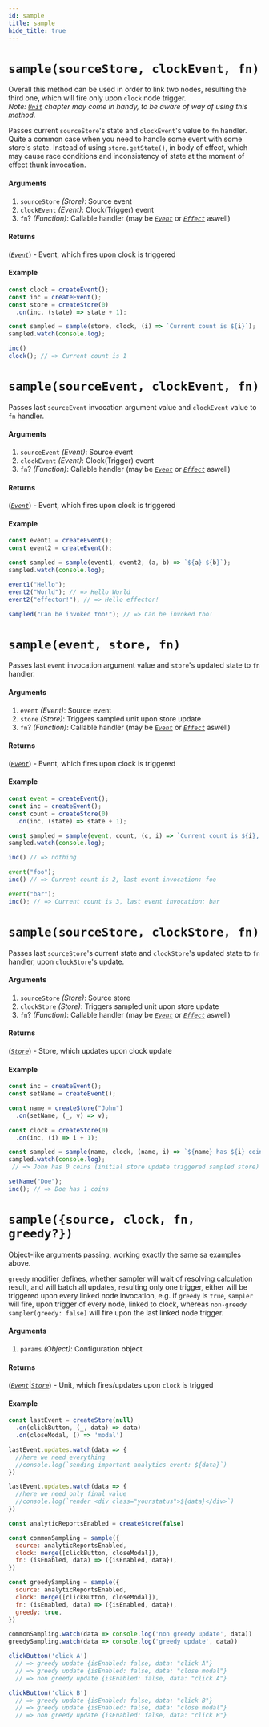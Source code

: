 ```yaml
---
id: sample
title: sample
hide_title: true
---
```


# `sample(sourceStore, clockEvent, fn)`
Overall this method can be used in order to link two nodes, resulting the third one, which will fire only upon `clock` node trigger.  
_Note: [_`Unit`_](Unit.md) chapter may come in handy, to be aware of way of using this method._

Passes current `sourceStore`'s state and `clockEvent`'s value to `fn` handler. Quite a common case when you need to handle some event with some store's state. Instead of using `store.getState()`, in body of effect, which may cause race conditions and inconsistency of state at the moment of effect thunk invocation.

#### Arguments

1. `sourceStore` _(Store)_: Source event
2. `clockEvent` _(Event)_: Clock(Trigger) event
3. `fn`? _(Function)_: Callable handler (may be [_`Event`_](Event.md) or [_`Effect`_](Effect.md) aswell)

#### Returns

([_`Event`_](Event.md)) - Event, which fires upon clock is triggered

#### Example

```js
const clock = createEvent();
const inc = createEvent();
const store = createStore(0)
  .on(inc, (state) => state + 1);

const sampled = sample(store, clock, (i) => `Current count is ${i}`);
sampled.watch(console.log);

inc()
clock(); // => Current count is 1

```

# `sample(sourceEvent, clockEvent, fn)`

Passes last `sourceEvent` invocation argument value and `clockEvent` value to `fn` handler.

#### Arguments

1. `sourceEvent` _(Event)_: Source event
2. `clockEvent` _(Event)_: Clock(Trigger) event
3. `fn`? _(Function)_: Callable handler (may be [_`Event`_](Event.md) or [_`Effect`_](Effect.md) aswell)

#### Returns

([_`Event`_](Event.md)) - Event, which fires upon clock is triggered

#### Example

```js
const event1 = createEvent();
const event2 = createEvent();

const sampled = sample(event1, event2, (a, b) => `${a} ${b}`);
sampled.watch(console.log);

event1("Hello");
event2("World"); // => Hello World
event2("effector!"); // => Hello effector!

sampled("Can be invoked too!"); // => Can be invoked too!
```

# `sample(event, store, fn)`

Passes last `event` invocation argument value and `store`'s updated state to `fn` handler.

#### Arguments

1. `event` _(Event)_: Source event
2. `store` _(Store)_: Triggers sampled unit upon store update
3. `fn`? _(Function)_: Callable handler (may be [_`Event`_](Event.md) or [_`Effect`_](Effect.md) aswell)

#### Returns

([_`Event`_](Event.md)) - Event, which fires upon clock is triggered

#### Example

```js
const event = createEvent();
const inc = createEvent();
const count = createStore(0)
  .on(inc, (state) => state + 1);

const sampled = sample(event, count, (c, i) => `Current count is ${i}, last event invocation: ${c}`);
sampled.watch(console.log);

inc() // => nothing

event("foo");
inc() // => Current count is 2, last event invocation: foo 

event("bar");
inc(); // => Current count is 3, last event invocation: bar 

```

# `sample(sourceStore, clockStore, fn)`

Passes last `sourceStore`'s current state and `clockStore`'s updated state to `fn` handler, upon `clockStore`'s update.

#### Arguments

1. `sourceStore` _(Store)_: Source store
2. `clockStore` _(Store)_: Triggers sampled unit upon store update
3. `fn`? _(Function)_: Callable handler (may be [_`Event`_](Event.md) or [_`Effect`_](Effect.md) aswell)

#### Returns

([_`Store`_](Store.md)) - Store, which updates upon clock update

#### Example

```js
const inc = createEvent();
const setName = createEvent();

const name = createStore("John")
  .on(setName, (_, v) => v);

const clock = createStore(0)
  .on(inc, (i) => i + 1);

const sampled = sample(name, clock, (name, i) => `${name} has ${i} coins`);
sampled.watch(console.log);
 // => John has 0 coins (initial store update triggered sampled store)

setName("Doe");
inc(); // => Doe has 1 coins 

```

# `sample({source, clock, fn, greedy?})`

Object-like arguments passing, working exactly the same sa examples above.

`greedy` modifier defines, whether sampler will wait of  resolving calculation result, and will batch all updates, resulting only one trigger, either will be triggered upon every linked node invocation, e.g. if `greedy` is `true`, `sampler` will fire, upon trigger of every node, linked to clock, whereas `non-greedy sampler(greedy: false)` will fire upon the last linked node trigger.

#### Arguments

1. `params` _(Object)_: Configuration object

#### Returns

([_`Event`_](Event.md)|[_`Store`_](Store.md)) - Unit, which fires/updates upon `clock` is trigged

#### Example

```js
const lastEvent = createStore(null)
  .on(clickButton, (_, data) => data)
  .on(closeModal, () => 'modal')

lastEvent.updates.watch(data => {
  //here we need everything
  //console.log(`sending important analytics event: ${data}`)
})

lastEvent.updates.watch(data => {
  //here we need only final value
  //console.log(`render <div class="yourstatus">${data}</div>`)
})

const analyticReportsEnabled = createStore(false)

const commonSampling = sample({
  source: analyticReportsEnabled,
  clock: merge([clickButton, closeModal]),
  fn: (isEnabled, data) => ({isEnabled, data}),
})

const greedySampling = sample({
  source: analyticReportsEnabled,
  clock: merge([clickButton, closeModal]),
  fn: (isEnabled, data) => ({isEnabled, data}),
  greedy: true,
})

commonSampling.watch(data => console.log('non greedy update', data))
greedySampling.watch(data => console.log('greedy update', data))

clickButton('click A')
  // => greedy update {isEnabled: false, data: "click A"}
  // => greedy update {isEnabled: false, data: "close modal"}
  // => non greedy update {isEnabled: false, data: "click A"}

clickButton('click B')
  // => greedy update {isEnabled: false, data: "click B"}
  // => greedy update {isEnabled: false, data: "close modal"}
  // => non greedy update {isEnabled: false, data: "click B"}
```